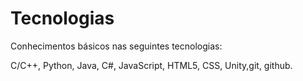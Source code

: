 # Tecnologias
 Conhecimentos básicos nas seguintes tecnologias:

 C/C++, Python, Java, C#, JavaScript, HTML5, CSS, Unity,git, github.
